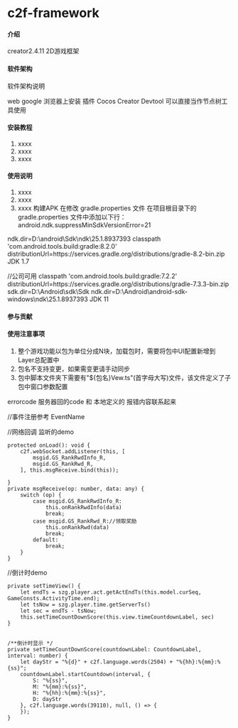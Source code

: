 # c2f-framework

#### 介绍
creator2.4.11 2D游戏框架

#### 软件架构
软件架构说明

 web google 浏览器上安装 插件 Cocos Creator Devtool  可以直接当作节点树工具使用

#### 安装教程

1.  xxxx
2.  xxxx
3.  xxxx

#### 使用说明

1.  xxxx
2.  xxxx
3.  xxxx
构建APK 
在修改 gradle.properties 文件
在项目根目录下的 gradle.properties 文件中添加以下行：
android.ndk.suppressMinSdkVersionError=21

ndk.dir=D\:\\android\\Sdk\\ndk\\25.1.8937393
classpath 'com.android.tools.build:gradle:8.2.0'
distributionUrl=https\://services.gradle.org/distributions/gradle-8.2-bin.zip
JDK 1.7

//公司可用
classpath 'com.android.tools.build:gradle:7.2.2'
distributionUrl=https\://services.gradle.org/distributions/gradle-7.3.3-bin.zip
sdk.dir=D\:\\Android\\sdk\\Sdk
ndk.dir=D\:\\Android\\android-sdk-windows\\ndk\\25.1.8937393
JDK 11


#### 参与贡献


#### 使用注意事项

1. 整个游戏功能以包为单位分成N块，加载包时，需要将包中UI配置新增到Layer总配置中
2. 包名不支持变更，如果需变更请手动同步
3. 包中脚本文件夹下需要有"${包名}Vew.ts"(首字母大写)文件，该文件定义了子包中窗口参数配置


errorcode 服务器回的code 和 本地定义的 报错内容联系起来

//事件注册参考  EventName 


//网络回调  监听的demo

    protected onLoad(): void {
        c2f.webSocket.addListener(this, [
            msgid.GS_RankRwdInfo_R,
            msgid.GS_RankRwd_R,
        ], this.msgReceive.bind(this));

    }
    private msgReceive(op: number, data: any) {
        switch (op) {
            case msgid.GS_RankRwdInfo_R:
                this.onRankRwdInfo(data)
                break;
            case msgid.GS_RankRwd_R://领取奖励
                this.onRankRwd(data)
                break;
            default:
                break;
        }
    }


//倒计时demo

    private setTimeView() {
        let endTs = szg.player.act.getActEndTs(this.model.curSeq, GameConsts.ActivityTime.end);
        let tsNow = szg.player.time.getServerTs()
        let sec = endTs - tsNow;
        this.setTimeCountDownScore(this.view.timeCountdownLabel, sec)
    }


    /**倒计时显示 */
    private setTimeCountDownScore(countdownLabel: CountdownLabel, interval: number) {
        let dayStr = "%{d}" + c2f.language.words(2504) + "%{hh}:%{mm}:%{ss}";
        countdownLabel.startCountdown(interval, {
            S: "%{ss}",
            M: "%{mm}:%{ss}",
            H: "%{hh}:%{mm}:%{ss}",
            D: dayStr
        }, c2f.language.words(39110), null, () => {
        });
    }
